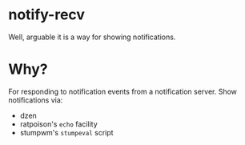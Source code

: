 notify-recv
===========

Well, arguable it is a way for showing notifications.

Why?
====

For responding to notification events from a notification server. Show notifications via:

* dzen
* ratpoison's `echo` facility
* stumpwm's `stumpeval` script
